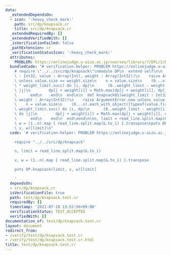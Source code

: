 ```yaml
---
data:
  _extendedDependsOn:
  - icon: ':heavy_check_mark:'
    path: src/dp/knapsack.cr
    title: src/dp/knapsack.cr
  _extendedRequiredBy: []
  _extendedVerifiedWith: []
  _isVerificationFailed: false
  _pathExtension: cr
  _verificationStatusIcon: ':heavy_check_mark:'
  attributes:
    PROBLEM: https://onlinejudge.u-aizu.ac.jp/courses/library/7/DPL/1/DPL_1_C
  bundledCode: "# verification-helper: PROBLEM https://onlinejudge.u-aizu.ac.jp/courses/library/7/DPL/1/DPL_1_C\n\
    # require \"../../src/dp/knapsack\"\nmodule DP\n  extend self\n\n  def knapsack(weight_limit\
    \ : Int32, value : Array(Int), weight : Array(Int32))\n    raise ArgumentError.new\
    \ unless value.size == weight.size\n    n = value.size\n    (0...n).each_with_object([typeof(value.first).zero]\
    \ * weight_limit.succ) do |i, dp|\n      (0..weight_limit - weight[i]).each do\
    \ |j|\n        dp[j + weight[i]] = Math.max(dp[j + weight[i]], dp[j] + value[i])\n\
    \      end\n    end\n  end\n\n  def knapsack01(weight_limit : Int32, value : Array(Int),\
    \ weight : Array(Int32))\n    raise ArgumentError.new unless value.size == weight.size\n\
    \    n = value.size\n    (0...n).each_with_object([typeof(value.first).zero] *\
    \ weight_limit.succ) do |i, dp|\n      (0..weight_limit - weight[i]).reverse_each\
    \ do |j|\n        dp[j + weight[i]] = Math.max(dp[j + weight[i]], dp[j] + value[i])\n\
    \      end\n    end\n  end\nend\n\nn, limit = read_line.split.map(&.to_i)\nv,\
    \ w = (1..n).map { read_line.split.map(&.to_i) }.transpose\nputs DP.knapsack(limit,\
    \ v, w)[limit]\n"
  code: '# verification-helper: PROBLEM https://onlinejudge.u-aizu.ac.jp/courses/library/7/DPL/1/DPL_1_C

    require "../../src/dp/knapsack"

    n, limit = read_line.split.map(&.to_i)

    v, w = (1..n).map { read_line.split.map(&.to_i) }.transpose

    puts DP.knapsack(limit, v, w)[limit]

    '
  dependsOn:
  - src/dp/knapsack.cr
  isVerificationFile: true
  path: test/dp/knapsack.test.cr
  requiredBy: []
  timestamp: '2021-07-18 13:52:56+09:00'
  verificationStatus: TEST_ACCEPTED
  verifiedWith: []
documentation_of: test/dp/knapsack.test.cr
layout: document
redirect_from:
- /verify/test/dp/knapsack.test.cr
- /verify/test/dp/knapsack.test.cr.html
title: test/dp/knapsack.test.cr
---
```

